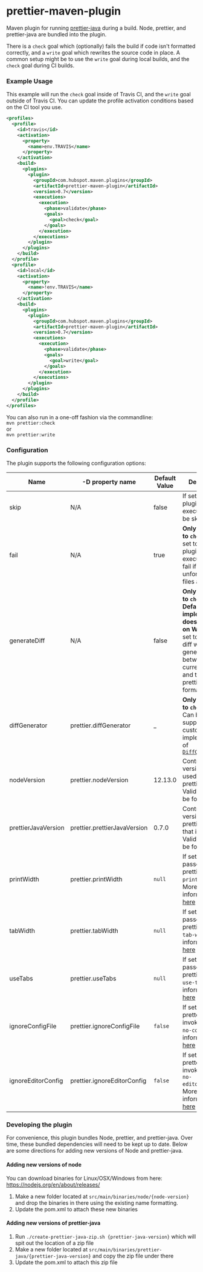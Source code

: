 # prettier-maven-plugin

Maven plugin for running [prettier-java](https://github.com/jhipster/prettier-java) during a build. Node, prettier, and prettier-java are bundled into the plugin.

There is a `check` goal which (optionally) fails the build if code isn't formatted correctly, and a `write` goal which rewrites the source code in place. A common setup might be to use the `write` goal during local builds, and the `check` goal during CI builds.

### Example Usage

This example will run the `check` goal inside of Travis CI, and the `write` goal outside of Travis CI. You can update the profile activation conditions based on the CI tool you use.

```xml
<profiles>
  <profile>
    <id>travis</id>
    <activation>
      <property>
        <name>env.TRAVIS</name>
      </property>
    </activation>
    <build>
      <plugins>
        <plugin>
          <groupId>com.hubspot.maven.plugins</groupId>
          <artifactId>prettier-maven-plugin</artifactId>
          <version>0.7</version>
          <executions>
            <execution>
              <phase>validate</phase>
              <goals>
                <goal>check</goal>
              </goals>
            </execution>
          </executions>
        </plugin>
      </plugins>
    </build>
  </profile>
  <profile>
    <id>local</id>
    <activation>
      <property>
        <name>!env.TRAVIS</name>
      </property>
    </activation>
    <build>
      <plugins>
        <plugin>
          <groupId>com.hubspot.maven.plugins</groupId>
          <artifactId>prettier-maven-plugin</artifactId>
          <version>0.7</version>
          <executions>
            <execution>
              <phase>validate</phase>
              <goals>
                <goal>write</goal>
              </goals>
            </execution>
          </executions>
        </plugin>
      </plugins>
    </build>
  </profile>
</profiles>
```

You can also run in a one-off fashion via the commandline:  
`mvn prettier:check`  
or  
`mvn prettier:write`

### Configuration

The plugin supports the following configuration options:

| Name | -D property name | Default Value | Description |
| ---- | ---------------- | ------------- | ----------- |
| skip | N/A | false | If set to true, plugin execution will be skipped |
| fail | N/A | true | **Only appplies to `check` goal**. If set to true, the plugin execution will fail if any unformatted files are found |
| generateDiff | N/A | false | **Only appplies to `check` goal. Default diff implementation does not work on Windows**. If set to true, a diff will be generated between the current code and the prettier-formatted code. |
| diffGenerator | prettier.diffGenerator | _ | **Only appplies to `check` goal**. Can be used to supply a custom implementation of [`DiffGenerator`](https://github.com/HubSpot/prettier-maven-plugin/blob/master/src/main/java/com/hubspot/maven/plugins/prettier/diff/DiffGenerator.java)
| nodeVersion | prettier.nodeVersion | 12.13.0 | Controls version of Node used to run prettier-java. Valid values can be found [here](https://github.com/HubSpot/prettier-maven-plugin/tree/master/src/main/binaries/node) |
| prettierJavaVersion | prettier.prettierJavaVersion | 0.7.0 | Controls version of prettier-java that is used. Valid values can be found [here](https://github.com/HubSpot/prettier-maven-plugin/tree/master/src/main/binaries/prettier-java) |
| printWidth | prettier.printWidth | `null` | If set, will be passed to prettier as `--print-width`. More information [here](https://prettier.io/docs/en/options.html#print-width) |
| tabWidth | prettier.tabWidth | `null` | If set, will be passed to prettier as `--tab-width`. More information [here](https://prettier.io/docs/en/options.html#tab-width) |
| useTabs | prettier.useTabs | `null` | If set, will be passed to prettier as `--use-tabs`. More information [here](https://prettier.io/docs/en/options.html#tabs) |
| ignoreConfigFile | prettier.ignoreConfigFile | `false` | If set to true, pretter will be invoked with `--no-config`. More information [here](https://prettier.io/docs/en/cli.html#--no-config) |
| ignoreEditorConfig | prettier.ignoreEditorConfig | `false` | If set to true, pretter will be invoked with `--no-editorconfig`. More information [here](https://prettier.io/docs/en/cli.html#--no-editorconfig) |

### Developing the plugin

For convenience, this plugin bundles Node, prettier, and prettier-java. Over time, these bundled dependencies will need to be kept up to date. Below are some directions for adding new versions of Node and prettier-java.

#### Adding new versions of node

You can download binaries for Linux/OSX/Windows from here:
https://nodejs.org/en/about/releases/

1. Make a new folder located at `src/main/binaries/node/{node-version}` and drop the binaries in there using the existing name formatting.
2. Update the pom.xml to attach these new binaries

#### Adding new versions of prettier-java

1. Run `./create-prettier-java-zip.sh {prettier-java-version}` which will spit out the location of a zip file
2. Make a new folder located at `src/main/binaries/prettier-java/{prettier-java-version}` and copy the zip file under there
3. Update the pom.xml to attach this zip file
